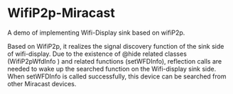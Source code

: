 # WifiP2p-Miracast
A demo of implementing Wifi-Display sink based on wifiP2p.

Based on WifiP2p, it realizes the signal discovery function of the sink side of wifi-display. Due to the existence of @hide related classes (WifiP2pWfdInfo ) and related functions (setWFDInfo), reflection calls are needed to wake up the searched function on the Wifi-display sink side. When setWFDInfo is called successfully, this device can be searched from other Miracast devices.
